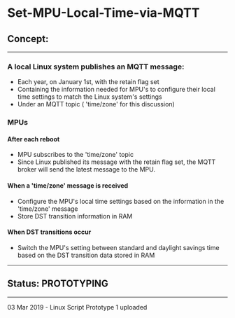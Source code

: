 # Set-MPU-Local-Time-via-MQTT

## Concept:
---
### A local Linux system publishes an MQTT message:
* Each year, on January 1st, with the retain flag set
* Containing the information needed for MPU's to configure their local time settings to match the Linux system's settings
* Under an MQTT topic ( 'time/zone' for this discussion)
### MPUs
#### After each reboot
* MPU subscribes to the 'time/zone' topic
* Since Linux published its message with the retain flag set, the MQTT broker will send the latest message to the MPU.
#### When a 'time/zone' message is received
* Configure the MPU's local time settings based on the information in the 'time/zone' message
* Store DST transition information in RAM
#### When DST transitions occur
* Switch the MPU's setting between standard and daylight savings time based on the DST transition data stored in RAM
---

## Status: PROTOTYPING
---
03 Mar 2019 - Linux Script Prototype 1 uploaded

